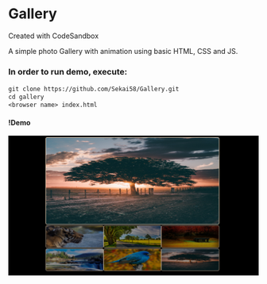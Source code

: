 # Gallery
Created with CodeSandbox

A simple photo Gallery with animation using basic HTML, CSS and JS.

### In order to run demo, execute:
```
git clone https://github.com/Sekai58/Gallery.git
cd gallery
<browser name> index.html
```
#### !Demo
![Demo](images/demo.png)